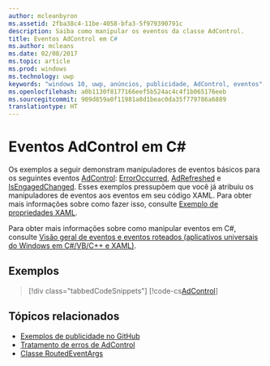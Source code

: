 ```yaml
---
author: mcleanbyron
ms.assetid: 2fba38c4-11be-4058-bfa3-5f979390791c
description: Saiba como manipular os eventos da classe AdControl.
title: Eventos AdControl em C#
ms.author: mcleans
ms.date: 02/08/2017
ms.topic: article
ms.prod: windows
ms.technology: uwp
keywords: "windows 10, uwp, anúncios, publicidade, AdControl, eventos"
ms.openlocfilehash: a0b1130f8177166eef5b524ac4c4f1b065176eeb
ms.sourcegitcommit: 909d859a0f11981a8d1beac0da35f779786a6889
translationtype: HT
---
```

# <a name="adcontrol-events-in-c"></a>Eventos AdControl em C\# #  


Os exemplos a seguir demonstram manipuladores de eventos básicos para os seguintes eventos [AdControl](https://msdn.microsoft.com/library/windows/apps/microsoft.advertising.winrt.ui.adcontrol.aspx): [ErrorOccurred](https://msdn.microsoft.com/library/windows/apps/xaml/microsoft.advertising.winrt.ui.adcontrol.erroroccurred.aspx), [AdRefreshed](https://msdn.microsoft.com/library/windows/apps/xaml/microsoft.advertising.winrt.ui.adcontrol.adrefreshed.aspx) e [IsEngagedChanged](https://msdn.microsoft.com/library/windows/apps/xaml/microsoft.advertising.winrt.ui.adcontrol.isengagedchanged.aspx). Esses exemplos pressupõem que você já atribuiu os manipuladores de eventos aos eventos em seu código XAML. Para obter mais informações sobre como fazer isso, consulte [Exemplo de propriedades XAML](xaml-properties-example.md).

Para obter mais informações sobre como manipular eventos em C#, consulte [Visão geral de eventos e eventos roteados (aplicativos universais do Windows em C#/VB/C++ e XAML)](http://msdn.microsoft.com/library/windows/apps/hh758286).

## <a name="examples"></a>Exemplos

> [!div class="tabbedCodeSnippets"]
[!code-cs[AdControl](./code/AdvertisingSamples/AdControlSamples/cs/MainPage.xaml.cs#EventHandlers)]

## <a name="related-topics"></a>Tópicos relacionados

* [Exemplos de publicidade no GitHub](http://aka.ms/githubads)
* [Tratamento de erros de AdControl](adcontrol-error-handling.md)
* [Classe RoutedEventArgs](http://msdn.microsoft.com/library/system.windows.routedeventargs.aspx)

 

 
